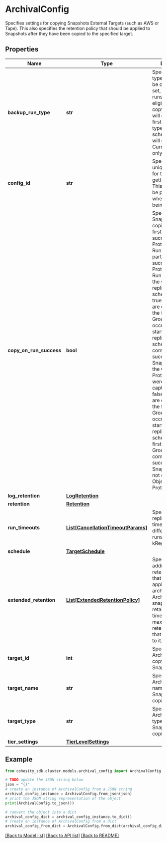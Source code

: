 # ArchivalConfig

Specifies settings for copying Snapshots External Targets (such as AWS or Tape). This also specifies the retention policy that should be applied to Snapshots after they have been copied to the specified target.

## Properties

Name | Type | Description | Notes
------------ | ------------- | ------------- | -------------
**backup_run_type** | **str** | Specifies which type of run should be copied, if not set, all types of runs will be eligible for copying. If set, this will ensure that the first run of given type in the scheduled period will get copied. Currently, this can only be set to Full. | [optional] 
**config_id** | **str** | Specifies the unique identifier for the target getting added. This field need to be passed only when policies are being updated. | [optional] 
**copy_on_run_success** | **bool** | Specifies if Snapshots are copied from the first completely successful Protection Group Run or the first partially successful Protection Group Run occurring at the start of the replication schedule. &lt;br&gt; If true, Snapshots are copied from the first Protection Group Run occurring at the start of the replication schedule that was completely successful i.e. Snapshots for all the Objects in the Protection Group were successfully captured. &lt;br&gt; If false, Snapshots are copied from the first Protection Group Run occurring at the start of the replication schedule, even if first Protection Group Run was not completely successful i.e. Snapshots were not captured for all Objects in the Protection Group. | [optional] 
**log_retention** | [**LogRetention**](LogRetention.md) |  | [optional] 
**retention** | [**Retention**](Retention.md) |  | 
**run_timeouts** | [**List[CancellationTimeoutParams]**](CancellationTimeoutParams.md) | Specifies the replication/archival timeouts for different type of runs(kFull, kRegular etc.). | [optional] 
**schedule** | [**TargetSchedule**](TargetSchedule.md) |  | 
**extended_retention** | [**List[ExtendedRetentionPolicy]**](ExtendedRetentionPolicy.md) | Specifies additional retention policies that should be applied to the archived backup. Archived backup snapshot will be retained up to a time that is the maximum of all retention policies that are applicable to it. | [optional] 
**target_id** | **int** | Specifies the Archival target to copy the Snapshots to. | 
**target_name** | **str** | Specifies the Archival target name where Snapshots are copied. | [optional] [readonly] 
**target_type** | **str** | Specifies the Archival target type where Snapshots are copied. | [optional] [readonly] 
**tier_settings** | [**TierLevelSettings**](TierLevelSettings.md) |  | [optional] 

## Example

```python
from cohesity_sdk.cluster.models.archival_config import ArchivalConfig

# TODO update the JSON string below
json = "{}"
# create an instance of ArchivalConfig from a JSON string
archival_config_instance = ArchivalConfig.from_json(json)
# print the JSON string representation of the object
print(ArchivalConfig.to_json())

# convert the object into a dict
archival_config_dict = archival_config_instance.to_dict()
# create an instance of ArchivalConfig from a dict
archival_config_from_dict = ArchivalConfig.from_dict(archival_config_dict)
```
[[Back to Model list]](../README.md#documentation-for-models) [[Back to API list]](../README.md#documentation-for-api-endpoints) [[Back to README]](../README.md)



